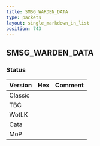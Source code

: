 ```yaml
---
title: SMSG_WARDEN_DATA
type: packets
layout: single_markdown_in_list
position: 743
---
```


## SMSG_WARDEN_DATA

### Status

Version    | Hex        | Comment
---------- | ---------- | ---------- 
Classic    |            |
TBC        |            |
WotLK      |            |
Cata       |            |
MoP        |            |